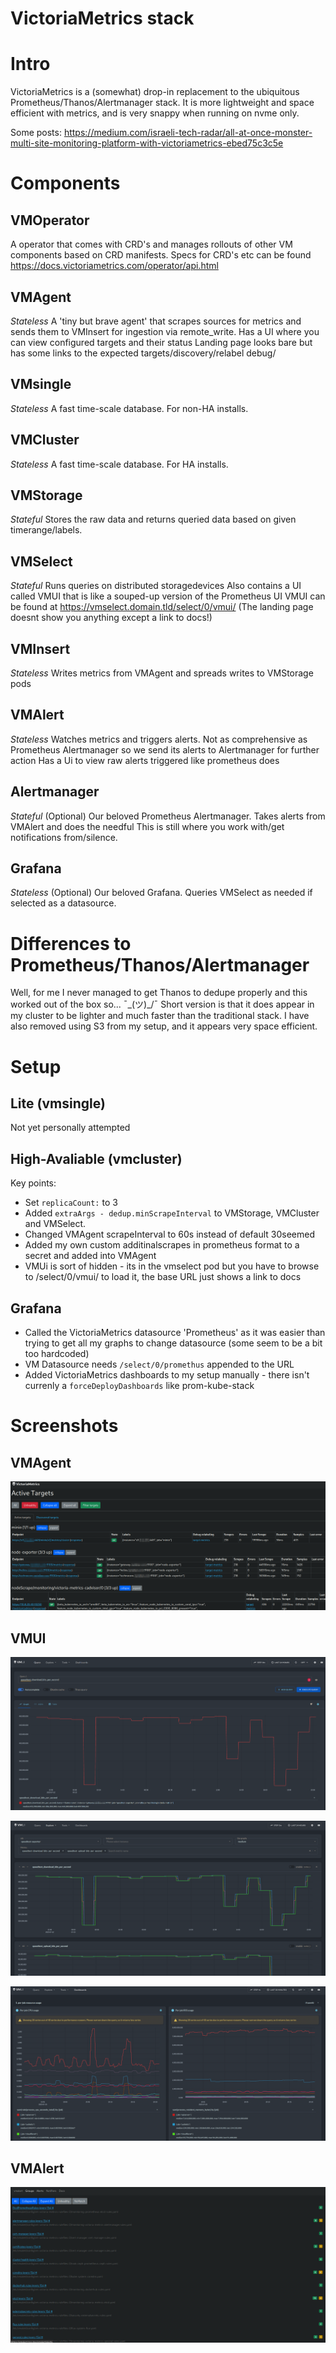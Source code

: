 # VictoriaMetrics stack

# Intro

VictoriaMetrics is a (somewhat) drop-in replacement to the ubiquitous Prometheus/Thanos/Alertmanager stack.
It is more lightweight and space efficient with metrics, and is very snappy when running on nvme only.

Some posts:
https://medium.com/israeli-tech-radar/all-at-once-monster-multi-site-monitoring-platform-with-victoriametrics-ebed75c3c5e

# Components

## VMOperator

A operator that comes with CRD's and manages rollouts of other VM components based on CRD manifests.
Specs for CRD's etc can be found https://docs.victoriametrics.com/operator/api.html

## VMAgent

_Stateless_
A 'tiny but brave agent' that scrapes sources for metrics and sends them to VMInsert for ingestion via remote_write.
Has a UI where you can view configured targets and their status
Landing page looks bare but has some links to the expected targets/discovery/relabel debug/

## VMsingle

_Stateless_
A fast time-scale database. For non-HA installs.

## VMCluster

_Stateless_
A fast time-scale database. For HA installs.

## VMStorage

_Stateful_
Stores the raw data and returns queried data based on given timerange/labels.

## VMSelect

_Stateful_
Runs queries on distributed storagedevices
Also contains a UI called VMUI that is like a souped-up version of the Prometheus UI
VMUI can be found at https://vmselect.domain.tld/select/0/vmui/
(The landing page doesnt show you anything except a link to docs!)

## VMInsert

_Stateless_
Writes metrics from VMAgent and spreads writes to VMStorage pods

## VMAlert

_Stateless_
Watches metrics and triggers alerts. Not as comprehensive as Prometheus Alertmanager so we send its alerts to Alertmanager for further action
Has a Ui to view raw alerts triggered like prometheus does

## Alertmanager

_Stateful_ (Optional)
Our beloved Prometheus Alertmanager. Takes alerts from VMAlert and does the needful
This is still where you work with/get notifications from/silence.

## Grafana

_Stateless_ (Optional)
Our beloved Grafana. Queries VMSelect as needed if selected as a datasource.

# Differences to Prometheus/Thanos/Alertmanager

Well, for me I never managed to get Thanos to dedupe properly and this worked out of the box so... ¯\_(ツ)\_/¯
Short version is that it does appear in my cluster to be lighter and much faster than the traditional stack.
I have also removed using S3 from my setup, and it appears very space efficient.

# Setup

## Lite (vmsingle)

Not yet personally attempted

## High-Avaliable (vmcluster)

Key points:

- Set `replicaCount:` to 3
- Added `extraArgs - dedup.minScrapeInterval` to VMStorage, VMCluster and VMSelect.
- Changed VMAgent scrapeInterval to 60s instead of default 30seemed
- Added my own custom additinalscrapes in prometheus format to a secret and added into VMAgent
- VMUi is sort of hidden - its in the vmselect pod but you have to browse to /select/0/vmui/ to load it, the base URL just shows a link to docs

## Grafana

- Called the VictoriaMetrics datasource 'Prometheus' as it was easier than trying to get all my graphs to change datasource (some seem to be a bit too hardcoded)
- VM Datasource needs `/select/0/promethus` appended to the URL
- Added VictoriaMetrics dashboards to my setup manually - there isn't currenly a `forceDeployDashboards` like prom-kube-stack

# Screenshots

## VMAgent

![VMAgent Screenshot](./vmagent.png)

## VMUI

![VMUI Screenshot](./vmui.png)

![VMUI Screenshot 2](./vmui2.png)

![VMUI Screenshot 3](./vmui3.png)

## VMAlert

![VMAlert Screenshot](./vmalert.png)
